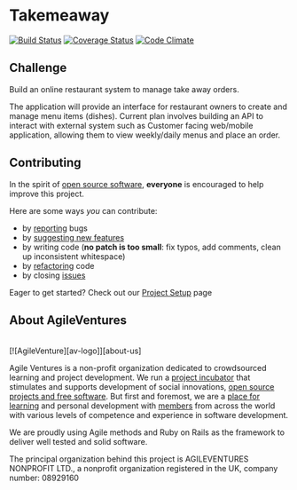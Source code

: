 # Takemeaway
[oo-sw]: http://opensource.org/osd
[about-us]: http://www.agileventures.org/about-us
[members]: http://www.agileventures.org/users
[av-logo]: https://raw.githubusercontent.com/AgileVentures/agileventures-profile/master/small_avatar.png

[coveralls-badge]: https://coveralls.io/repos/AgileVentures/TakeMeAway/badge.svg?branch=develop
[coveralls]: https://coveralls.io/r/AgileVentures/TakeMeAway?branch=develop
[semaphore-badge]: https://semaphoreci.com/api/v1/projects/745bc31b-477d-44a0-b449-ef9ef7b0ecb2/399815/badge.svg
[semaphore]: https://semaphoreci.com/agileventures/takemeaway
[codeclimate-badge]: https://codeclimate.com/github/AgileVentures/TakeMeAway/badges/gpa.svg
[codeclimate]: https://codeclimate.com/github/AgileVentures/TakeMeAway
[pivotal]: https://www.pivotaltracker.com/n/projects/1321640

[![Build Status][semaphore-badge]][semaphore]
[![Coverage Status][coveralls-badge]][coveralls]
[![Code Climate][codeclimate-badge]][codeclimate]

## Challenge
Build an online restaurant system to manage take away orders.

The application will provide an interface for restaurant owners to create and manage menu items (dishes). Current plan involves building an API to interact with external system such as Customer facing web/mobile application, allowing them to view weekly/daily menus and place an order.



## Contributing
In the spirit of [open source software][oo-sw], **everyone** is encouraged to help
improve this project.


Here are some ways *you* can contribute:
* by [reporting][pivotal] bugs
* by [suggesting new features][pivotal]
* by writing code (**no patch is too small**: fix typos, add comments, clean up
  inconsistent whitespace)
* by [refactoring][pivotal] code
* by closing [issues][pivotal]

Eager to get started? Check out our [Project Setup](https://github.com/AgileVentures/TakeMeAway/wiki/Project-Setup)
page

## About AgileVentures
<br>
[![AgileVenture][av-logo]][about-us]

Agile Ventures is a non-profit organization dedicated to crowdsourced learning and project development. We run a [project incubator](http://www.agileventures.org/projects) that stimulates and supports development of social innovations, [open source projects and free software][oo-sw]. But first and foremost, we are a [place for learning][about-us] and personal development with [members][members] from across the world with various levels of competence and experience in software development.

We are proudly using Agile methods and Ruby on Rails as the framework to deliver well tested and solid software.

The principal organization behind this project is AGILEVENTURES NONPROFIT LTD., a nonprofit organization registered in the UK, company number: 08929160
